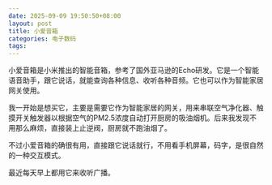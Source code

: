```yaml
---
date: 2025-09-09 19:50:50+08:00
layout: post
title: 小爱音箱
categories: 电子数码
tags: 
---
```


小爱音箱是小米推出的智能音箱，参考了国外亚马逊的Echo研发。它是一个智能语音助手，跟它说话，就能查询各种信息、收听各种音频。它也可以作为智能家居网关使用。

我一开始是想买它，主要是需要它作为智能家居的网关，用来串联空气净化器、触摸开关触发器以根据空气的PM2.5浓度自动打开厨房的吸油烟机。后来我发现不用那么麻烦，直接装上止逆阀，厨房就不跑油烟了。

不过小爱音箱的确很有用，直接跟它说话就行，不用看手机屏幕，码字，是很自然的一种交互模式。


最近每天早上都用它来收听广播。














